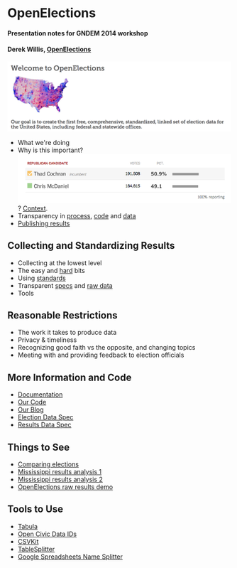 OpenElections
==========================

#### Presentation notes for GNDEM 2014 workshop
#### Derek Willis, [OpenElections](http://openelections.net/)

![openelex.png](openelex.png)

* What we're doing
* Why is this important? ![results.png](results.png)? [Context](http://www.nytimes.com/2014/07/10/upshot/voting-totals-reveal-crucial-boost-from-blacks-in-cochrans-victory.html).
* Transparency in [process](http://docs.openelections.net/), [code](https://github.com/openelections) and [data](https://github.com/openelections/openelections-data-ms) 
* [Publishing results](http://openelex-website-demo.s3-website-us-east-1.amazonaws.com/)

## Collecting and Standardizing Results

* Collecting at the lowest level
* The easy and [hard](https://github.com/openelections/openelections-data-ms) bits
* Using [standards](http://docs.opencivicdata.org/en/latest/proposals/0002.html)
* Transparent [specs](https://github.com/openelections/specs/wiki) and [raw data](https://github.com/openelections/openelections-data-wy/tree/master/raw)
* Tools

## Reasonable Restrictions

* The work it takes to produce data
* Privacy & timeliness
* Recognizing good faith vs the opposite, and changing topics
* Meeting with and providing feedback to election officials

## More Information and Code

* [Documentation](http://docs.openelections.net/)
* [Our Code](https://github.com/openelections)
* [Our Blog](http://blog.openelections.net/)
* [Election Data Spec](https://github.com/openelections/specs/wiki/Elections-Data-Spec-Version-2)
* [Results Data Spec](https://github.com/openelections/specs/wiki/Results-Data-Spec-Version-2)

## Things to See

* [Comparing elections](http://www.nytimes.com/interactive/2014/06/24/nyregion/rangel-election-results.html)
* [Mississippi results analysis 1](http://www.nytimes.com/2014/07/10/upshot/voting-totals-reveal-crucial-boost-from-blacks-in-cochrans-victory.html)
* [Mississippi results analysis 2](http://www.nytimes.com/2014/07/15/upshot/more-evidence-that-thad-cochran-owes-runoff-win-to-black-voters.html)
* [OpenElections raw results demo](http://openelex-website-demo.s3-website-us-east-1.amazonaws.com/)

## Tools to Use

* [Tabula](http://tabula.nerdpower.org/)
* [Open Civic Data IDs](http://docs.opencivicdata.org/en/latest/proposals/0002.html)
* [CSVKit](https://csvkit.readthedocs.org/)
* [TableSplitter](https://github.com/ghing/tablesplitter)
* [Google Spreadsheets Name Splitter](https://chrome.google.com/webstore/detail/split-names/omjobieogknhhlogiaeofbdpipihaanb)


